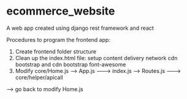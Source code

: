 # ecommerce_website

A web app created using django rest framework and react

Procedures to program the frontend app:

1. Create frontend folder structure
2. Clean up the index.html file: setup content delivery network cdn bootstrap and cdn bootstrap font-awesome
3. Modify core/Home.js --> App.js ---> index.js --> Routes.js ---> core/helper/apicall

--> go back to modify Home.js
